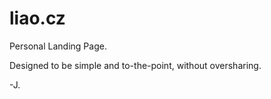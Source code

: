 # liao.cz
Personal Landing Page. 

Designed to be simple and to-the-point, without oversharing.

-J.

